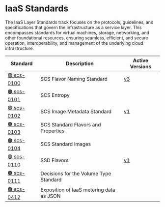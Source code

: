 # IaaS Standards

The IaaS Layer Standards track focuses on the protocols, guidelines, and specifications that govern the infrastructure as a service layer. This encompasses standards for virtual machines, storage, networking, and other foundational resources, ensuring seamless, efficient, and secure operation, interoperability, and management of the underlying cloud infrastructure.

| Standard  | Description  | Active Versions  |
| --------- | ------------ | ---------------- |
| [🟢 scs-0100](/standards/iaas/scs-0100)  | SCS Flavor Naming Standard  | [v3](/standards/scs-0100-v3-flavor-naming) |
| [🟠 scs-0101](/standards/iaas/scs-0101)  | SCS Entropy  |  |
| [🟢 scs-0102](/standards/iaas/scs-0102)  | SCS Image Metadata Standard  | [v1](/standards/scs-0102-v1-image-metadata) |
| [🟠 scs-0103](/standards/iaas/scs-0103)  | SCS Standard Flavors and Properties  |  |
| [🟠 scs-0104](/standards/iaas/scs-0104)  | SCS Standard Images  |  |
| [🟢 scs-0110](/standards/iaas/scs-0110)  | SSD Flavors  | [v1](/standards/scs-0110-v1-ssd-flavors) |
| [🟠 scs-0111](/standards/iaas/scs-0111)  | Decisions for the Volume Type Standard  |  |
| [🟠 scs-0412](/standards/iaas/scs-0412)  | Exposition of IaaS metering data as JSON  |  |